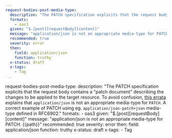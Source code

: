 ```yaml
--- 
request-bodies-post-media-type: 
  description: "The PATCH specification explicits that the request body contains a \"patch document\" describing the changes to be applied to the target resource. To avoid confusion, [this errata](https://www.rfc-editor.org/errata/eid3169) explains that `application/json` is not an appropriate media-type for `PATCH`. A correct example of PATCH using eg. `application/json-patch+json` media-type defined in RFC6902."
  formats: 
    - oas3
  given: "$.[post][requestBody][content]"
  message: "application/json is not an appropriate media-type for PATCH. {{path}}"
  recommended: true
  severity: error
  then: 
    field: application/json
    function: truthy
  x-status: draft
  x-tags:
    - Tag  
...
```

request-bodies-post-media-type: 
  description: "The PATCH specification explicits that the request body contains a \"patch document\" describing the changes to be applied to the target resource. To avoid confusion, [this errata](https://www.rfc-editor.org/errata/eid3169) explains that `application/json` is not an appropriate media-type for `PATCH`. A correct example of PATCH using eg. `application/json-patch+json` media-type defined in RFC6902."
  formats: 
    - oas3
  given: "$.[post][requestBody][content]"
  message: "application/json is not an appropriate media-type for PATCH. {{path}}"
  recommended: true
  severity: error
  then: 
    field: application/json
    function: truthy
  x-status: draft
  x-tags:
    - Tag 
